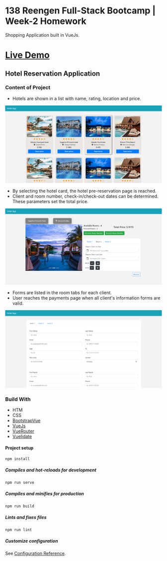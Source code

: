 # 138 Reengen Full-Stack Bootcamp | Week-2 Homework

Shopping Application built in VueJs.

# [Live Demo](https://hotel-app-week-2-gokberk.netlify.app/)

## Hotel Reservation Application

### Content of Project

- Hotels are shown in a list with name, rating, location and price.

![](screenshots/hotels-list.png)

- By selecting the hotel card, the hotel pre-reservation page is reached.
- Client and room number, check-in/check-out dates can be determined. These parameters set the total price.

![](screenshots/hotel-detail-page.png)

- Forms are listed in the room tabs for each client. 
- User reaches the payments page when all client's information forms are valid.

![](screenshots/client-forms.png)

### Build With

- HTM
- CSS
- [BootstrapVue](https://bootstrap-vue.org/)
- [VueJs](https://vuejs.org/)
- [VueRouter](https://router.vuejs.org/)
- [Vuelidate](https://vuelidate.js.org/)


#### Project setup
```
npm install
```

##### Compiles and hot-reloads for development
```
npm run serve
```

##### Compiles and minifies for production
```
npm run build
```

##### Lints and fixes files
```
npm run lint
```

##### Customize configuration
See [Configuration Reference](https://cli.vuejs.org/config/).
